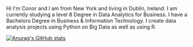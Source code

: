 Hi I'm Conor and I am from New York and living in Dublin, Ireland. I am currently studying a level 8 Degree in Data Analytics for Business. I have a Bachelors Degree in Business & Information Technology. I create data analysis projects using Python on Big Data as well as using R.


[![Anurag's GitHub stats](https://github-readme-stats.vercel.app/api?username=maccon94)](https://github.com/anuraghazra/github-readme-stats)
